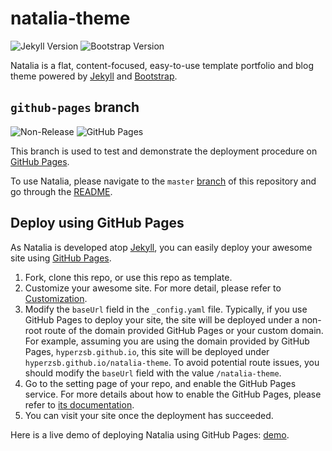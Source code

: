 # natalia-theme

![Jekyll Version](https://img.shields.io/badge/jekyll-4.2-blue?logo=jekyll)
![Bootstrap Version](https://img.shields.io/badge/bootstrap-5.1-blue?logo=bootstrap)

Natalia is a flat, content-focused, easy-to-use template portfolio and blog theme powered
by [Jekyll](https://jekyllrb.com/) and [Bootstrap](https://getbootstrap.com/).

## `github-pages` branch

![Non-Release](https://img.shields.io/badge/github--pages-non--release-red) ![GitHub Pages](https://img.shields.io/badge/GitHub-Pages-green?logo=github)

This branch is used to test and demonstrate the deployment procedure on [GitHub Pages](https://pages.github.com/).

To use Natalia, please navigate to the `master` [branch](https://github.com/Hyperzsb/natalia-theme/tree/master) of this repository and go through the [README](https://github.com/Hyperzsb/natalia-theme/blob/master/README.md).

[hyperzsb]: https://github.com/Hyperzsb

## Deploy using GitHub Pages

As Natalia is developed atop [Jekyll](https://jekyllrb.com/), you can easily deploy your awesome site using [GitHub Pages](https://pages.github.com/).

1. Fork, clone this repo, or use this repo as template.
2. Customize your awesome site. For more detail, please refer to [Customization](#customization).
3. Modify the `baseUrl` field in the `_config.yaml` file.
   Typically, if you use GitHub Pages to deploy your site, the site will be deployed under a non-root route of the domain provided GitHub Pages or your custom domain.
   For example, assuming you are using the domain provided by GitHub Pages, `hyperzsb.github.io`, this site will be deployed under `hyperzsb.github.io/natalia-theme`.
   To avoid potential route issues, you should modify the `baseUrl` field with the value `/natalia-theme`.
4. Go to the setting page of your repo, and enable the GitHub Pages service. For more details about how to enable the GitHub Pages, please refer to [its documentation](https://pages.github.com/).
5. You can visit your site once the deployment has succeeded.

Here is a live demo of deploying Natalia using GitHub Pages: [demo](https://github.hyperzsb.tech/natalia-theme).